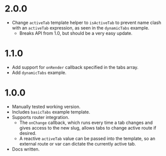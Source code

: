 2.0.0
=====

* Change `activeTab` template helper to `isActiveTab` to prevent name clash with an `activeTab`
  expression, as seen in the `dynamicTabs` example.
  * Breaks API from 1.0, but should be a very easy update.

1.1.0
=====

* Add support for `onRender` callback specified in the tabs array.
* Add `dynamicTabs` example.

1.0.0
=====

* Manually tested working version.
* Includes `basicTabs` example template.
* Supports router integration.
  * The `onChange` callback, which runs every time a tab changes and gives access to the new slug,
    allows tabs to change active route if desired.
  * A reactive `activeTab` value can be passed into the template, so an external route or var
    can dictate the currently active tab.
* Docs written.
